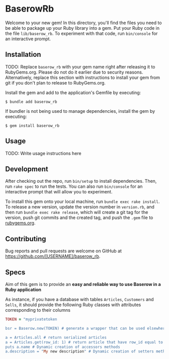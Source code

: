 # BaserowRb


Welcome to your new gem! In this directory, you'll find the files you need to be able to package up your Ruby library into a gem. Put your Ruby code in the file `lib/baserow_rb`. To experiment with that code, run `bin/console` for an interactive prompt.

## Installation

TODO: Replace `baserow_rb` with your gem name right after releasing it to RubyGems.org. Please do not do it earlier due to security reasons. Alternatively, replace this section with instructions to install your gem from git if you don't plan to release to RubyGems.org.

Install the gem and add to the application's Gemfile by executing:

    $ bundle add baserow_rb

If bundler is not being used to manage dependencies, install the gem by executing:

    $ gem install baserow_rb

## Usage

TODO: Write usage instructions here

## Development

After checking out the repo, run `bin/setup` to install dependencies. Then, run `rake spec` to run the tests. You can also run `bin/console` for an interactive prompt that will allow you to experiment.

To install this gem onto your local machine, run `bundle exec rake install`. To release a new version, update the version number in `version.rb`, and then run `bundle exec rake release`, which will create a git tag for the version, push git commits and the created tag, and push the `.gem` file to [rubygems.org](https://rubygems.org).

## Contributing

Bug reports and pull requests are welcome on GitHub at https://github.com/[USERNAME]/baserow_rb.

## Specs
Aim of this gem is to provide an **easy and reliable way to use Baserow in a Ruby application**

As instance, if you have a database with tables `Articles`, `Customers` and `Sells`, it should provide the following Ruby classes with attributes corresponding to their columns
```ruby
TOKEN = "myprivatetoken

bsr = Baserow.new(TOKEN) # generate a wrapper that can be used elsewhere to give access to all data 

a = Articles.all # return serialized articles
a = Articles.get(row_id: 1) # return article that have row_id equal to 1
puts a.name # Dynamic creation of accessors methods 
a.description = "My new description" # Dynamic creation of setters methods
```